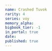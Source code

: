 ```yaml
---
name: Crashed Tuvok
rarity: 4
series: voy
memory_alpha:
bigbook_tier: -1
in_portal: true
date:
published: true
---
```




